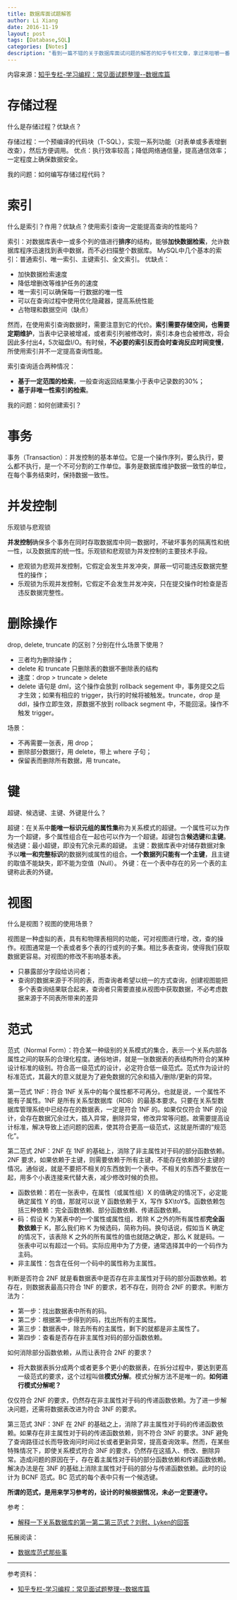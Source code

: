 ```yaml
---
title: 数据库面试题解答
author: Li Xiang
date: 2016-11-19
layout: post
tags: [Database,SQL]
categories: [Notes]
description: "看到一篇不错的关于数据库面试问题的解答的知乎专栏文章，拿过来咀嚼一番，记录在此，以便后面查阅和扩充相关内容。"
---
```


内容来源：[知乎专栏-学习编程：常见面试题整理--数据库篇](https://zhuanlan.zhihu.com/p/23713529)

# 存储过程

什么是存储过程？优缺点？

存储过程：一个预编译的代码块（T-SQL），实现一系列功能（对表单或多表增删改查），然后方便调用。
优点：执行效率较高；降低网络通信量，提高通信效率；一定程度上确保数据安全。

我的问题：如何编写存储过程代码？

# 索引

什么是索引？作用？优缺点？使用索引查询一定能提高查询的性能吗？

索引：对数据库表中一或多个列的值进行**排序**的结构，能够**加快数据检索**，允许数据库程序迅速找到表中数据，而不必扫描整个数据库。
MySQL中几个基本的索引：普通索引、唯一索引、主键索引、全文索引。
优缺点：
- 加快数据检索速度
- 降低增删改等维护任务的速度
- 唯一索引可以确保每一行数据的唯一性
- 可以在查询过程中使用优化隐藏器，提高系统性能
- 占物理和数据空间（缺点）

然而，在使用索引查询数据时，需要注意到它的代价。**索引需要存储空间，也需要定期维护**，当表中记录被增减，或者索引列被修改时，索引本身也会被修改，将会因此多付出4，5次磁盘I/O。有时候，**不必要的索引反而会时查询反应时间变慢**，所使用索引并不一定提高查询性能。

索引查询适合两种情况：
- **基于一定范围的检索**，一般查询返回结果集小于表中记录数的30%；
- **基于非唯一性索引的检索**。

我的问题：如何创建索引？

# 事务

事务（Transaction）：并发控制的基本单位。它是一个操作序列，要么执行，要么都不执行，是一个不可分割的工作单位。事务是数据库维护数据一致性的单位，在每个事务结束时，保持数据一致性。

# 并发控制

乐观锁与悲观锁

**并发控制**确保多个事务在同时存取数据库中同一数据时，不破坏事务的隔离性和统一性，以及数据库的统一性。乐观锁和悲观锁为并发控制的主要技术手段。
- 悲观锁为悲观并发控制，它假定会发生并发冲突，屏蔽一切可能违反数据完整性的操作；
- 乐观锁为乐观并发控制，它假定不会发生并发冲突，只在提交操作时检查是否违反数据完整性。

# 删除操作

drop, delete, truncate 的区别？分别在什么场景下使用？

- 三者均为删除操作；
- delete 和 truncate 只删除表的数据不删除表的结构
- 速度：drop > truncate > delete
- delete 语句是 dml，这个操作会放到 rollback segement 中，事务提交之后才生效；如果有相应的 trigger，执行的时候将被触发。truncate，drop 是 ddl，操作立即生效，原数据不放到 rollback segment 中，不能回滚。操作不触发 trigger。

场景：
- 不再需要一张表，用 drop；
- 删除部分数据行，用 delete，带上 where 子句；
- 保留表而删除所有数据，用 truncate。

# 键

超键、候选键、主键、外键是什么？

超键：在关系中**能唯一标识元组的属性集**称为关系模式的超键。一个属性可以为作为一个超键，多个属性组合在一起也可以作为一个超键。超键包含**候选键**和**主键**。
候选键：最小超键，即没有冗余元素的超键。
主键：数据库表中对储存数据对象予以**唯一和完整标识**的数据列或属性的组合。**一个数据列只能有一个主键**，且主键的取值不能缺失，即不能为空值（Null）。
外键：在一个表中存在的另一个表的主键称此表的外键。

# 视图

什么是视图？视图的使用场景？

视图是一种虚拟的表，具有和物理表相同的功能，可对视图进行增，改，查的操作。视图通常是一个表或者多个表的行或列的子集。相比多表查询，使得我们获取数据更容易。对视图的修改不影响基本表。

- 只暴露部分字段给访问者；
- 查询的数据来源于不同的表，而查询者希望以统一的方式查询，创建视图能把多个表查询结果联合起来，查询者只需要直接从视图中获取数据，不必考虑数据来源于不同表所带来的差异

# 范式

范式（Normal Form）：符合某一种级别的关系模式的集合，表示一个关系内部各属性之间的联系的合理化程度。通俗地讲，就是一张数据表的表结构所符合的某种设计标准的级别。符合高一级范式的设计，必定符合低一级范式。范式作为设计的标准范式，其最大的意义就是为了避免数据的冗余和插入/删除/更新的异常。

第一范式 1NF：符合 1NF 关系中的每个属性都不可再分。也就是说，一个属性不能有子属性。1NF 是所有关系型数据库（RDB）的最基本要求。只要在关系型数据库管理系统中已经存在的数据表，一定是符合 1NF 的。如果仅仅符合 1NF 的设计，会存在数据冗余过大，插入异常，删除异常，修改异常等问题。故需要提高设计标准，解决导致上述问题的因素，使其符合更高一级范式，这就是所谓的“规范化”。

第二范式 2NF：2NF 在 1NF 的基础上，消除了非主属性对于码的部分函数依赖。2NF 要求，如果依赖于主键，则需要依赖于所有主键，不能存在依赖部分主键的情况。通俗说，就是不要把不相关的东西放到一个表中。不相关的东西不要放在一起，用多个小表连接来代替大表，减少修改时候的负担。
- 函数依赖：若在一张表中，在属性（或属性组）X 的值确定的情况下，必定能确定属性 Y 的值，那就可以说 Y 函数依赖于 X，写作 $X\toY$。函数依赖包括三种依赖：完全函数依赖、部分函数依赖、传递函数依赖。
- 码：假设 K 为某表中的一个属性或属性组，若除 K 之外的所有属性都**完全函数依赖**于 K，那么我们称 K 为候选码，简称为码。换句话说，假如当 K 确定的情况下，该表除 K 之外的所有属性的值也就随之确定，那么 K 就是码。一张表中可以有超过一个码。实际应用中为了方便，通常选择其中的一个码作为主码。
- 非主属性：包含在任何一个码中的属性称为主属性。

判断是否符合 2NF 就是看数据表中是否存在非主属性对于码的部分函数依赖。若存在，则数据表最高只符合 1NF 的要求，若不存在，则符合 2NF 的要求。判断方法为：
- 第一步：找出数据表中所有的码。
- 第二步：根据第一步得到的码，找出所有的主属性。
- 第三步：数据表中，除去所有的主属性，剩下的就都是非主属性了。
- 第四步：查看是否存在非主属性对码的部分函数依赖。

如何消除部分函数依赖，从而让表符合 2NF 的要求？
- 将大数据表拆分成两个或者更多个更小的数据表，在拆分过程中，要达到更高一级范式的要求，这个过程叫做**模式分解**。模式分解方法不是唯一的。**如何进行模式分解呢？**

仅仅符合 2NF 的要求，仍然存在非主属性对于码的传递函数依赖。为了进一步解决问题，还需将数据表改进为符合 3NF 的要求。

第三范式 3NF：3NF 在 2NF 的基础之上，消除了非主属性对于码的传递函数依赖。如果存在非主属性对于码的传递函数依赖，则不符合 3NF 的要求。3NF 避免了查询路径过长而导致询问时间过长或者更新异常，提高查询效率。然而，在某些特殊情况下，即使关系模式符合 3NF 的要求，仍然存在这插入、修改、删除异常。造成问题的原因在于，存在着主属性对于码的部分函数依赖和传递函数依赖。解决办法是在 3NF 的基础上消除主属性对于码的部分与传递函数依赖。此时的设计为 BCNF 范式。BC 范式的每个表中只有一个候选键。

**所谓的范式，是用来学习参考的，设计的时候根据情况，未必一定要遵守。**

参考：
- [解释一下关系数据库的第一第二第三范式？刘慰、Lyken的回答](https://www.zhihu.com/question/24696366)

拓展阅读：
- [数据库范式那些事](http://www.cnblogs.com/CareySon/archive/2010/02/16/1668803.html)

---

参考资料：

- [知乎专栏-学习编程：常见面试题整理--数据库篇](https://zhuanlan.zhihu.com/p/23713529)
